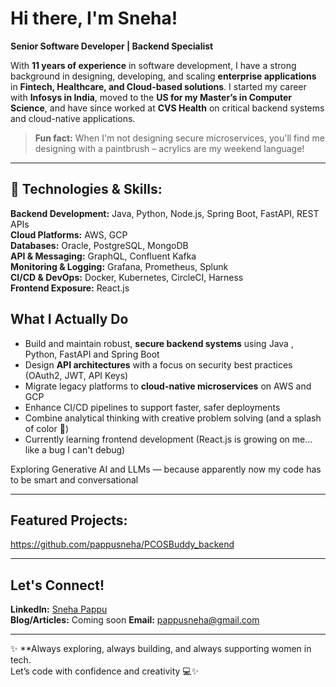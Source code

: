 #  Hi there, I'm Sneha!  

**Senior Software Developer | Backend Specialist**  

With **11 years of experience** in software development, I have a strong background in designing, developing, and scaling **enterprise applications** in **Fintech, Healthcare, and Cloud-based solutions**. I started my career with **Infosys in India**, moved to the **US for my Master’s in Computer Science**, and have since worked at **CVS Health** on critical backend systems and cloud-native applications.

> **Fun fact:** When I'm not designing secure microservices, you'll find me designing with a paintbrush – acrylics are my weekend language!

---

## **🔧 Technologies & Skills:**  

**Backend Development:** Java, Python, Node.js, Spring Boot, FastAPI,  REST APIs  
**Cloud Platforms:** AWS, GCP  
**Databases:** Oracle, PostgreSQL, MongoDB  
**API & Messaging:** GraphQL, Confluent Kafka  
**Monitoring & Logging:** Grafana, Prometheus, Splunk  
**CI/CD & DevOps:** Docker, Kubernetes, CircleCI, Harness  
**Frontend Exposure:** React.js  

## What I Actually Do

- Build and maintain robust, **secure backend systems** using Java , Python, FastAPI and Spring Boot  
- Design **API architectures** with a focus on security best practices (OAuth2, JWT, API Keys)  
- Migrate legacy platforms to **cloud-native microservices** on AWS and GCP  
- Enhance CI/CD pipelines to support faster, safer deployments  
- Combine analytical thinking with creative problem solving (and a splash of color 🎨)
- Currently learning frontend development (React.js is growing on me... like a bug I can't debug)

Exploring Generative AI and LLMs — because apparently now my code has to be smart and conversational

---

## **Featured Projects:**  

https://github.com/pappusneha/PCOSBuddy_backend

---

## **Let's Connect!**  

**LinkedIn:** [Sneha Pappu](https://www.linkedin.com/in/sneha-pappu-3a191320/)  
**Blog/Articles:** Coming soon
**Email:** pappusneha@gmail.com

---

✨ **Always exploring, always building, and always supporting women in tech.  
Let’s code with confidence and creativity 💻✨
